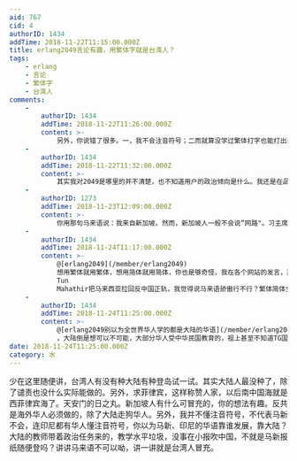 ```yaml
---
aid: 767
cid: 4
authorID: 1434
addTime: 2018-11-22T11:15:00.000Z
title: erlang2049言论有趣，用繁体字就是台湾人？
tags:
    - erlang
    - 言论
    - 繁体字
    - 台湾人
comments:
    -
        authorID: 1434
        addTime: 2018-11-22T11:26:00.000Z
        content: >-
            另外，你说错了很多。一，我不会注音符号；二而就算没学过繁体打字也能打出来；三，用繁体的就是台湾人，你对这个世界的认识太肤浅，你知道海外华人社会用什么吗？你要不要出去强国看一看；四。台湾人没种？你确定，没种你们怎么还没有打下台湾。是不是你们没种？五。我得反对你这种人。支持一下台湾反共就成了台独你也是厉害，你知道台湾意义何在吗？估计你也没看过pincong，那是华人世界的圣地，你可以永远骄傲地说，谁说中华民族不能民主？最后一块清静之地，tg想踏上去还不反对？
    -
        authorID: 1434
        addTime: 2018-11-22T11:32:00.000Z
        content: >-
            其实我对2049是哪里的并不清楚，也不知道用户的政治倾向是什么。我还是在品葱沦陷后偶然网上搜到的。反TG就对了，看到我的评论并没有被五毛占领应该还算是个自由的地方。
    -
        authorID: 1273
        addTime: 2018-11-23T12:09:00.000Z
        content: >-
            你用那句马来语说：我来自新加坡。然而，新加坡人一般不会说“网路"。习主席讲话稿屏幕上提示的那个叫做”拼音“，不叫做”注音”。你之前在各个网站的发言都是繁体字，在我指出你假冒新加坡人以后，你就开始用简体字了。中国从来也没有说台湾是一个非正常国家，中国说台湾就是一个省，一个分裂政权。你的用词和你关注的话题，都体现出你是一个台独分子。
    -
        authorID: 1434
        addTime: 2018-11-24T11:17:00.000Z
        content: >-
            @[erlang2049](/member/erlang2049)
            想用繁体就用繁体，想用简体就用简体，你也是够奇怪，我在各个网站的发言，那么你找出来？我真的忍不住想骂你，你就看过我一段话就TMD整出这么多莫名其妙的还得我给你解释。我从小学了马来语要你管啊！加上一句不行啊。大马首相敦马哈迪医生Dr
            Tun
            Mahathir把马来西亚拉回反中国正轨，我觉得说马来语骄傲行不行？繁体简体全凭喜好。你看不懂中文是不是，维尼念岿然不动还需要注音，注音什么意思？给他标出来拼音。真当人傻是不是，注音符号和拼音符号台湾人也不会混好不好。你的文化水平太低，再次回你我确定了你是五毛。没什么交流价值，我反对一切TG意识形态。你还看过我在各个网站的发言，你知道我ID吗？这个id也就是在新品葱用。我以前一直在品葱，在推特，在medium，你确定你见过我的发言。那么你去找出来。没见过自己胡说八道还觉得有理的。新加坡人有什么可冒充的，台湾移民新加坡的多了去了，可惜我不是，我是从大陆过去的。但是，我跟你明说，台湾独不独立我无所谓，我又不是台湾的，我关注什么？社会主义什么时候灭亡，什么时候马列毛邓消失，什么时候TG崩溃，以及一切反TG反中国的言论，所有唱衰中国的，还有什么时候梧桐台湾，什么中国不民主、搞集中营，干扰宗教之类的。明告诉你，我不是台湾的，另外台独我不认为是个坏词，别以为说人台独别人就会想洗掉。台独，也就是五毛觉得不是好东西，而且一般不用来非台湾人吧？但非要我说的话，那我就讲，台湾独立冇乜不好。
    -
        authorID: 1434
        addTime: 2018-11-24T11:25:00.000Z
        content: >-
            @[erlang2049别以为全世界华人学的都是大陆的华语](/member/erlang2049%E5%88%AB%E4%BB%A5%E4%B8%BA%E5%85%A8%E4%B8%96%E7%95%8C%E5%8D%8E%E4%BA%BA%E5%AD%A6%E7%9A%84%E9%83%BD%E6%98%AF%E5%A4%A7%E9%99%86%E7%9A%84%E5%8D%8E%E8%AF%AD)
            ，大陆倒是想可以不可能，大部分华人受中华民国教育的，祖上甚至不知道TG国是啥玩意儿，或者看到TG国垃圾下南洋。台湾在全世界教育华人华文的时候，大陆在哪儿。不就是近二十年来开始以孔子学院和派出教师免费教学的方式灌输价值观吗？教育还带上政治，真的是垃圾得不行。新加坡华文你中国教的啊？老子爱怎样讲就怎样讲，马新华文不是中国华文，马新简体和中国简体也不一样。要我给你普及下。真的不知道五毛到底学过多少东西，我看也就是和阿窿跑腿一个水平。
date: 2018-11-24T11:25:00.000Z
category: 水
---
```


少在这里随便讲，台湾人有没有种大陆有种登岛试一试。其实大陆人最没种了，除了谴责也没什么实际能做的。另外，求菲律宾，这样称赞人家，以后南中国海就是西菲律宾海了。天安门的日之丸。新加坡人有什么可冒充的，你的想法有趣。反共是海外华人必须做的，除了大陆走狗华人。另外，我并不懂注音符号，不代表马新不会，连印尼都有华人懂注音符号，你以为马新、印尼的华语靠谁发展，靠大陆？大陆的教师带着政治任务来的，教学水平垃圾，没事在小报吹中国，不就是马新报纸随便登吗？讲讲马来语不可以呦，讲一讲就是台湾人冒充。
